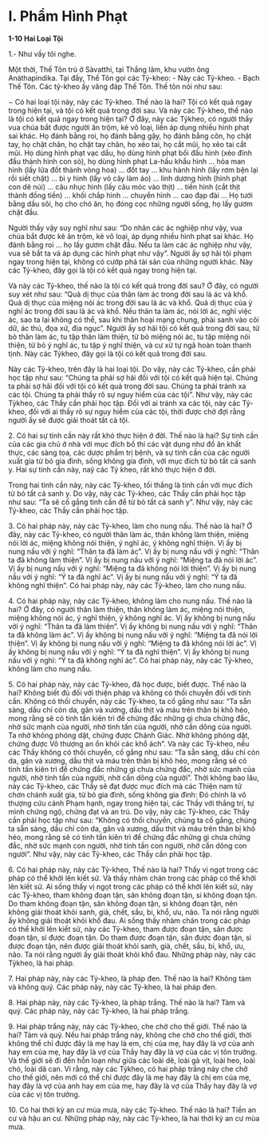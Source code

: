 # I. Phẩm Hình Phạt

**1-10 Hai Loại Tội**

1.- Như vầy tôi nghe.

Một thời, Thế Tôn trú ở Sàvatthi, tại Thắng lâm, khu vườn ông Anàthapindika. Tại đấy, Thế Tôn gọi các
Tỷ-kheo: - Này các Tỷ-kheo. - Bạch Thế Tôn. Các tỷ-kheo ấy vâng đáp Thế Tôn. Thế tôn nói như sau:

− Có hai loại tội này, này các Tỷ-kheo. Thế nào là hai? Tội có kết quả ngay trong hiện tại, và tội có kết
quả trong đời sau. Và này các Tỷ-kheo, thế nào là tội có kết quả ngay trong hiện tại? Ở đây, này các Tỷkheo, có người thấy vua chúa bắt được người ăn trộm, kẻ vô loại, liền áp dụng nhiều hình phạt sai khác.
Họ đánh bằng roi, họ đánh bằng gậy, họ đánh bằng côn, họ chặt tay, họ chặt chân, họ chặt tay chân, họ
xẻo tai, họ cắt mũi, họ xẻo tai cắt mũi. Họ dùng hình phạt vạc dầu, họ dùng hình phạt bối đầu hình (xẻo
đỉnh đầu thành hình con sò), họ dùng hình phạt La-hầu khẩu hình ... hỏa man hình (lấy lửa đốt thành
vòng hoa) ... đốt tay ... khu hành hình (lấy rơm bện lại rồi siết chặt) ... bì y hình (lấy vỏ cây làm áo) ...
linh dương hình (hình phạt con dê núi) ... câu nhục hình (lấy câu móc vào thịt) ... tiền hình (cắt thịt thành
đồng tiền) ... khối chắp hình ... chuyển hình ... cao đạp đài ... Họ tưới bằng dầu sôi, họ cho chó ăn, họ
đóng cọc những người sống, họ lấy gươm chặt đầu.

Người thấy vậy suy nghĩ như sau: “Do nhân các ác nghiệp như vậy, vua chúa bắt được kẽ ăn trộm, kẻ vô
loại, áp dụng nhiều hình phạt sai khác. Họ đánh bằng roi ... họ lấy gươm chặt đầu. Nếu ta làm các ác
nghiệp như vậy, vua sẽ bắt ta và áp dụng các hình phạt như vậy”. Người ấy sợ hãi tội phạm ngay trong
hiện tại, không có cướp phá tài sản của những người khác. Này các Tỷ-kheo, đây gọi là tội có kết quả
ngay trong hiện tại.

Và này các Tỷ-kheo, thế nào là tội có kết quả trong đời sau? Ở đây, có người suy xét như sau: “Quả dị
thục của thân làm ác trong đời sau là ác và khổ. Quả dị thục của miệng nói ác trong đời sau là ác và khổ.
Quả dị thục của ý nghĩ ác trong đời sau là ác và khổ. Nếu thân ta làm ác, nói lời ác, nghĩ việc ác, sao ta
lại không có thể, sau khi thân hoại mạng chung, phải sanh vào cõi dữ, ác thú, đọa xứ, địa ngục”. Người
ấy sợ hãi tội có kết quả trong đời sau, từ bỏ thân làm ác, tu tập thân làm thiện, từ bỏ miệng nói ác, tu tập
miệng nói thiện, từ bỏ ý nghĩ ác, tu tập ý nghĩ thiện, và cư xử tự ngã hoàn toàn thanh tịnh. Này các Tỷkheo, đây gọi là tội có kết quả trong đời sau.

Này các Tỷ-kheo, trên đây là hai loại tội. Do vậy, này các Tỷ-kheo, cần phải học tập như sau: “Chúng ta
phải sợ hãi đối với tội có kết quả hiện tại. Chúng ta phải sợ hãi đối với tội có kết quả trong đời sau.
Chúng ta phải tránh xa các tội. Chúng ta phải thấy rõ sự nguy hiểm của các tội”. Như vậy, này các Tỷkheo, các Thầy cần phải học tập. Ðối với ai tránh xa các tội, này các Tỷ-kheo, đối với ai thấy rõ sự nguy
hiểm của các tội, thời được chờ đợi rằng người ấy sẽ được giải thoát tất cả tội.

<!--pg-->
2\. Có hai sự tinh cần này rất khó thực hiện ở đời. Thế nào là hai? Sự tinh cần của các gia chủ ở nhà với
mục đích bố thí các vật dụng như đồ ăn khất thực, các sàng tọa, các dược phẩm trị bệnh, và sự tinh cần
của các người xuất gia từ bỏ gia đình, sống không gia đình, với mục đích từ bỏ tất cả sanh y. Hai sự tinh
cần này, naỹ các Tỷ kheo, rất khó thực hiện ở đời.

Trong hai tinh cần này, này các Tỷ-kheo, tối thắng là tinh cần với mục đích từ bỏ tất cả sanh y. Do vậy,
này các Tỷ-kheo, các Thầy cần phải học tập như sau: “Ta sẽ cố gắng tinh cần để từ bỏ tất cả sanh y”.
Như vậy, này các Tỷ-kheo, các Thầy cần phải học tập.
<!--pg-->
3\. Có hai pháp này, này các Tỷ-kheo, làm cho nung nấu. Thế nào là hai? Ở đây, này các Tỷ-kheo, có
người thân làm ác, thân không làm thiện, miệng nói lời ác, miệng không nói thiện, ý nghĩ ác, ý không
nghĩ thiện. Vị ấy bị nung nấu vởi ý nghĩ: “Thân ta đã làm ác”. Vị ấy bị nung nấu với ý nghĩ: “Thân ta đã
không làm thiện”. Vị ấy bị nung nấu vởi ý nghĩ: “Miệng ta đã nói lời ác”. Vị ấy bị nung nấu vởi ý nghĩ:
“Miệng ta đã không nói lời thiện”. Vị ấy bị nung nấu vởi ý nghĩ: “Ý ta đã nghĩ ác”. Vị ấy bị nung nấu
vởi ý nghĩ: “Ý ta đã không nghĩ thiện”. Có hai pháp này, này các Tỷ-kheo, làm cho nung nấu.

<!--pg-->
4\. Có hai pháp này, này các Tỷ-kheo, không làm cho nung nấu. Thế nào là hai? Ở đây, có người thân
làm thiện, thân không làm ác, miệng nói thiện, miệng không nói ác, ý nghĩ thiện, ý không nghĩ ác. Vị ấy
không bị nung nấu vởi ý nghĩ: “Thân ta đã làm thiện”. Vị ấy không bị nung nấu với ý nghĩ: “Thân ta đã
không làm ác”. Vị ấy không bị nung nấu vởi ý nghĩ: “Miệng ta đã nói lời thiện”. Vị ấy không bị nung
nấu vởi ý nghĩ: “Miệng ta đã không nói lời ác”. Vị ấy không bị nung nấu vởi ý nghĩ: “Ý ta đã nghĩ
thiện”. Vị ấy không bị nung nấu vởi ý nghĩ: “Ý ta đã không nghĩ ác”. Có hai pháp này, này các Tỷ-kheo,
không làm cho nung nấu.

<!--pg-->
5\. Có hai pháp này, này các Tỷ-kheo, đã học được, biết được. Thế nào là hai? Không biết đủ đối với
thiện pháp và không có thối chuyển đối với tinh cần. Không có thối chuyển, này các Tỷ-kheo, ta cố gắng
như sau: “Ta sẵn sàng, dầu chỉ còn da, gân và xương, dầu thịt và máu trên thân bị khô héo, mong rằng sẽ
có tinh tấn kiên trì đế chứng đắc những gì chưa chứng đắc, nhờ sức mạnh của người, nhờ tinh tấn của
người, nhờ cần dõng của người. Ta nhờ không phóng dật, chứng được Chánh Giác. Nhờ không phóng
dật, chứng được Vô thượng an ổn khỏi các khổ ách”. Và này các Tỷ-kheo, nếu các Thầy không có thối
chuyển, cố gắng như sau: “Ta sẵn sàng, dầu chỉ còn da, gân và xương, dầu thịt và máu trên thân bị khô
héo, mong rằng sẽ có tinh tấn kiên trì đế chứng đắc những gì chưa chứng đắc, nhờ sức mạnh của người,
nhờ tinh tấn của người, nhờ cần dõng của người”. Thời không bao lâu, này các Tỷ-kheo, các Thầy sẽ đạt
được mục đích mà các Thiện nam tử chơn chánh xuất gia, từ bỏ gia đình, sống không gia đình: Ðó chính
là vô thượng cứu cánh Phạm hạnh, ngay trong hiện tại, các Thầy với thắng trí, tự mình chứng ngộ,
chứng đạt và an trú. Do vậy, này các Tỷ-kheo, các Thầy cần phải học tập như sau: “Không có thối
chuyển, chúng ta cố gắng, chúng ta sẵn sàng, dầu chỉ còn da, gân và xương, dầu thịt và máu trên thân bị
khô héo, mong rằng sẽ có tinh tấn kiên trì đế chứng đắc những gì chưa chứng đắc, nhờ sức mạnh con
người, nhờ tinh tấn con người, nhờ cần dõng con người”. Như vậy, này các Tỷ-kheo, các Thầy cần phải
học tập.

<!--pg-->
6\. Có hai pháp này, này các Tỷ-kheo, Thế nào là hai? Thấy vị ngọt trong các pháp có thể khởi lên kiết
sử. Và thấy nhàm chán trong các pháp có thể khởi lên kiết sử. Ai sống thấy vị ngọt trong các pháp có thể
khởi lên kiết sử, này các Tỷ-kheo, tham không đoạn tận, sân không đoạn tận, si không đoạn tận. Do
tham không đoạn tận, sân không đoạn tận, si không đoạn tận, nên không giải thoát khỏi sanh, già, chết,
sầu, bi, khổ, ưu, não. Ta nói rằng người ấy không giải thoát khỏi khổ đau. Ai sống thấy nhàm chán trong
các pháp có thể khởi lên kiết sử, này các Tỷ-kheo, tham được đoạn tận, sân được đoạn tận, si được đoạn
tận. Do tham được đoạn tận, sân được đoạn tận, si được đoạn tận, nên được giải thoát khỏi sanh, già,
chết, sầu, bi, khổ, ưu, não. Ta nói rằng người ấy giải thoát khỏi khổ đau. Những pháp này, này các Tỷkheo, là hai pháp.

<!--pg-->
7\. Hai pháp này, này các Tỷ-kheo, là pháp đen. Thế nào là hai? Không tàm và không quý. Các pháp này,
này các Tỷ-kheo, là hai pháp đen.

<!--pg-->
8\. Hai pháp này, này các Tỷ-kheo, là pháp trắng. Thế nào là hai? Tàm và quý. Các pháp này, này các
Tỷ-kheo, là hai pháp trắng.

<!--pg-->
9\. Hai pháp trắng này, này các Tỷ-kheo, che chở cho thế giới. Thế nào là hai? Tàm và quý. Nếu hai pháp
trắng này, không che chở cho thế giới, thời không thể chỉ được đây là mẹ hay là em, chị của mẹ, hay đây
là vợ của anh hay em của mẹ, hay đây là vợ của Thầy hay đây là vợ của các vị tôn trưởng. Và thế giới sẽ
đi đến hỗn loạn như giữa các loài dê, loài gà vịt, loài heo, loài chó, loài dã can. Vì rằng, này các Tỷkheo, có hai pháp trắng này che chở cho thế giới, nên mới có thể chỉ được đây là mẹ hay đây là chị em
của mẹ, hay đây là vợ của anh hay em của mẹ, hay đây là vợ của Thầy hay đây là vợ của các vị tôn
trưởng.

<!--pg-->
10\. Có hai thời kỳ an cư mùa mưa, này các Tỷ-kheo. Thế nào là hai? Tiền an cư và hậu an cư. Những
pháp này, này các Tỷ-kheo, là hai thời kỳ an cư mùa mưa.

